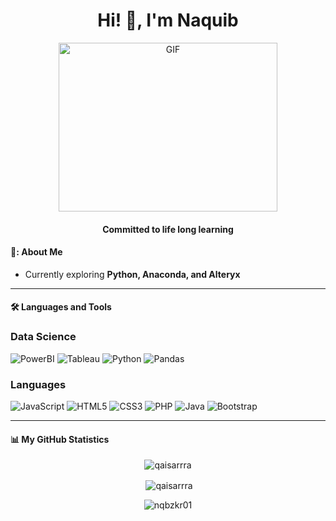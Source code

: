 <div id="profileView" align="center">
  <h1>
  Hi! 👋, I'm Naquib
</h1>
    <img src="https://media.giphy.com/media/xUPGcigl4eOfc6hA5y/giphy.gif" alt="GIF" width="350" height="270"></img>
  <h4 align="center">Committed to life long learning</h4>
</div>

#### 👨: About Me
- Currently exploring **Python, Anaconda, and Alteryx**


---

#### 🛠️ Languages and Tools

### Data Science
![PowerBI](https://img.shields.io/badge/PowerBI-F2C811?style=for-the-badge&logo=Power%20BI&logoColor=white)
![Tableau](https://img.shields.io/badge/Tableau-E97627?style=for-the-badge&logo=Tableau&logoColor=white)
![Python](https://img.shields.io/badge/python-3670A0?style=for-the-badge&logo=python&logoColor=ffdd54)
![Pandas](https://img.shields.io/badge/pandas-%23150458.svg?style=for-the-badge&logo=pandas&logoColor=white)

### Languages
![JavaScript](https://img.shields.io/badge/javascript-%23323330.svg?style=for-the-badge&logo=javascript&logoColor=%23F7DF1E)
![HTML5](https://img.shields.io/badge/html5-%23E34F26.svg?style=for-the-badge&logo=html5&logoColor=white)
![CSS3](https://img.shields.io/badge/css3-%231572B6.svg?style=for-the-badge&logo=css3&logoColor=white)
![PHP](https://img.shields.io/badge/php-%23777BB4.svg?style=for-the-badge&logo=php&logoColor=white)
![Java](https://img.shields.io/badge/java-%23ED8B00.svg?style=for-the-badge&logo=java&logoColor=white)
![Bootstrap](https://img.shields.io/badge/bootstrap-%23563D7C.svg?style=for-the-badge&logo=bootstrap&logoColor=white)


---

#### 📊 My GitHub Statistics

<p align='center'><img align="center"src="https://github-readme-stats.vercel.app/api/top-langs?username=nqbzkr01&show_icons=true&locale=en&layout=compact" alt="qaisarrra" /></p>

<p align='center'>&nbsp;<img align="center" src="https://github-readme-stats.vercel.app/api?username=nqbzkr01&show_icons=true&locale=en" alt="qaisarrra" /></p>

<p align='center'><img align="center" src="https://github-readme-streak-stats.herokuapp.com/?user=nqbzkr01&" alt="nqbzkr01" /></p>
